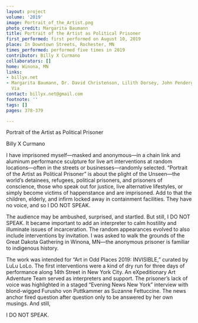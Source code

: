 ```yaml
---
layout: project
volume: '2019'
image: Portrait_of_the_Artist.png
photo_credit: Margarita Baumann
title: Portrait of the Artist as Political Prisoner
first_performed: first performed on August 10, 2019
place: In Downtown Streets, Rochester, MN
times_performed: performed five times in 2019
contributor: Billy X Curmano
collaborators: []
home: Winona, MN
links:
- billyx.net
- Margarita Baumann, Dr. David Christenson, Lilith Dorsey, John Pendergast, Bella
  Via
contact: billyx.net@gmail.com
footnote: ''
tags: []
pages: 378-379

---
```


Portrait of the Artist as Political Prisoner

Billy X Curmano

I have imprisoned myself—masked and anonymous—in a chain link and aluminum performance sculpture for live art interventions at random locations—often in the streets or businesses—randomly selected. “Portrait of the Artist as Political Prisoner” is about the plight of the Unseen—the world’s detainees, refugees, political prisoners, and prisoners of conscience, those who speak out for justice, live alternative lifestyles, or simply become victims of happenstance and are imprisoned. Add to that the children, elderly, and infirm locked away in containment facilities. They have no voice, and so I DO NOT SPEAK.

The audience may be ambushed, surprised, and startled. But still, I DO NOT SPEAK. It became important to add an interpreter to calm hostility and illuminate issues of incarceration. The random appearances evolved to also include interventions by invitation. I was asked to walk the grounds of the Great Dakota Gathering in Winona, MN—the anonymous prisoner is familiar to indigenous history.

The work was intended for “Art in Odd Places 2019: INVISIBLE,” curated by LuLu LoLo. The first interventions were a kind of dry run for three days of performance along 14th Street in New York City. An eXpeditionary Art Adventure Team served as interpreters and support. The prisoner’s lack of voice was highlighted in a staged “Evening News New York” interview with blond-wigged Furusho von Puttkammer as Suzanne Fettuccine. The news anchor fired question after question only to be answered by her own musings. And still,

I DO NOT SPEAK.
